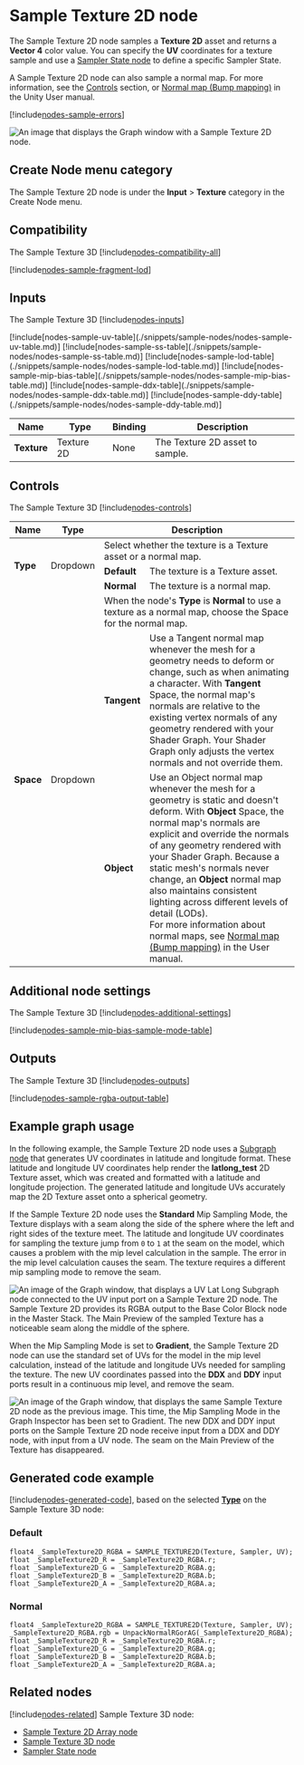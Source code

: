 # Sample Texture 2D node

The Sample Texture 2D node samples a **Texture 2D** asset and returns a **Vector 4** color value. You can specify the **UV** coordinates for a texture sample and use a [Sampler State node](Sampler-State-Node.md) to define a specific Sampler State.

A Sample Texture 2D node can also sample a normal map. For more information, see the [Controls](#controls) section, or [Normal map (Bump mapping)](https://docs.unity3d.com/Manual/StandardShaderMaterialParameterNormalMap.html) in the Unity User manual.

[!include[nodes-sample-errors](./snippets/sample-nodes/nodes-sample-errors.md)]

![An image that displays the Graph window with a Sample Texture 2D node.](images/sg-sample-texture-2d-node.png)

## Create Node menu category

The Sample Texture 2D node is under the **Input** &gt; **Texture** category in the Create Node menu.

## Compatibility

The Sample Texture 3D [!include[nodes-compatibility-all](./snippets/nodes-compatibility-all.md)]

[!include[nodes-sample-fragment-lod](./snippets/sample-nodes/nodes-sample-fragment-lod.md)]

## Inputs

The Sample Texture 3D [!include[nodes-inputs](./snippets/nodes-inputs.md)]

<table>
<thead>
<tr>
<th><strong>Name</strong></th>
<th><strong>Type</strong></th>
<th><strong>Binding</strong></th>
<th><strong>Description</strong></th>
</tr>
</thead>
<tbody>
<tr>
<td><strong>Texture</strong></td>
<td>Texture 2D</td>
<td>None</td>
<td>The Texture 2D asset to sample.</td>
</tr>
[!include[nodes-sample-uv-table](./snippets/sample-nodes/nodes-sample-uv-table.md)]
[!include[nodes-sample-ss-table](./snippets/sample-nodes/nodes-sample-ss-table.md)]
[!include[nodes-sample-lod-table](./snippets/sample-nodes/nodes-sample-lod-table.md)]
[!include[nodes-sample-mip-bias-table](./snippets/sample-nodes/nodes-sample-mip-bias-table.md)]
[!include[nodes-sample-ddx-table](./snippets/sample-nodes/nodes-sample-ddx-table.md)]
[!include[nodes-sample-ddy-table](./snippets/sample-nodes/nodes-sample-ddy-table.md)]
</tbody>
</table>

## Controls

The Sample Texture 3D [!include[nodes-controls](./snippets/nodes-controls.md)]

<table>
<thead>
<tr>
<th><strong>Name</strong></th>
<th><strong>Type</strong></th>
<th colspan="2"><strong>Description</strong></th>
</tr>
</thead>
<tbody>
<tr>
<td rowspan="3"><strong>Type</strong></td>
<td rowspan="3">Dropdown</td>
<td colspan="2">Select whether the texture is a Texture asset or a normal map.</td>
</tr>
<tr>
<td><strong>Default</strong></td>
<td>The texture is a Texture asset.</td>
</tr>
<tr>
<td><strong>Normal</strong></td>
<td>The texture is a normal map.</td>
</tr>
<tr>
<td rowspan="3"><strong>Space</strong></td>
<td rowspan="3">Dropdown</td>
<td colspan="2">When the node's <strong>Type</strong> is <strong>Normal</strong> to use a texture as a normal map, choose the Space for the normal map.</td>
</tr>
<tr>
<td><strong>Tangent</strong></td>
<td>Use a Tangent normal map whenever the mesh for a geometry needs to deform or change, such as when animating a character. With <strong>Tangent</strong> Space, the normal map's normals are relative to the existing vertex normals of any geometry rendered with your Shader Graph. Your Shader Graph only adjusts the vertex normals and not override them.</td>
</tr>
<tr>
<td><strong>Object</strong></td>
<td>Use an Object normal map whenever the mesh for a geometry is static and doesn't deform. With <strong>Object</strong> Space, the normal map's normals are explicit and override the normals of any geometry rendered with your Shader Graph. Because a static mesh's normals never change, an <strong>Object</strong> normal map also maintains consistent lighting across different levels of detail (LODs). <br/> For more information about normal maps, see <a href="https://docs.unity3d.com/Manual/StandardShaderMaterialParameterNormalMap.html">Normal map (Bump mapping)</a> in the User manual.</td>
</tr>
</tbody>
</table>

## Additional node settings

The Sample Texture 3D [!include[nodes-additional-settings](./snippets/nodes-additional-settings.md)]

[!include[nodes-sample-mip-bias-sample-mode-table](./snippets/sample-nodes/nodes-sample-mip-bias-sample-mode-table.md)]

## Outputs

The Sample Texture 3D [!include[nodes-outputs](./snippets/nodes-outputs.md)]

[!include[nodes-sample-rgba-output-table](./snippets/sample-nodes/nodes-sample-rgba-output-table.md)]

## Example graph usage

In the following example, the Sample Texture 2D node uses a [Subgraph node](Sub-graph-Node.md) that generates UV coordinates in latitude and longitude format. These latitude and longitude UV coordinates help render the **latlong_test** 2D Texture asset, which was created and formatted with a latitude and longitude projection. The generated latitude and longitude UVs accurately map the 2D Texture asset onto a spherical geometry.

If the Sample Texture 2D node uses the **Standard** Mip Sampling Mode, the Texture displays with a seam along the side of the sphere where the left and right sides of the texture meet. The latitude and longitude UV coordinates for sampling the texture jump from `0` to `1` at the seam on the model, which causes a problem with the mip level calculation in the sample. The error in the mip level calculation causes the seam. The texture requires a different mip sampling mode to remove the seam.

![An image of the Graph window, that displays a UV Lat Long Subgraph node connected to the UV input port on a Sample Texture 2D node. The Sample Texture 2D provides its RGBA output to the Base Color Block node in the Master Stack. The Main Preview of the sampled Texture has a noticeable seam along the middle of the sphere.](images/sg-sample-texture-2d-node-example.png)

When the Mip Sampling Mode is set to **Gradient**, the Sample Texture 2D node can use the standard set of UVs for the model in the mip level calculation, instead of the latitude and longitude UVs needed for sampling the texture. The new UV coordinates passed into the **DDX** and **DDY** input ports result in a continuous mip level, and remove the seam.

![An image of the Graph window, that displays the same Sample Texture 2D node as the previous image. This time, the Mip Sampling Mode in the Graph Inspector has been set to Gradient. The new DDX and DDY input ports on the Sample Texture 2D node receive input from a DDX and DDY node, with input from a UV node. The seam on the Main Preview of the Texture has disappeared.](images/sg-sample-texture-2d-node-example-2.png)

## Generated code example

[!include[nodes-generated-code](./snippets/nodes-generated-code.md)], based on the selected [**Type**](#controls) on the Sample Texture 3D node:

### Default

```
float4 _SampleTexture2D_RGBA = SAMPLE_TEXTURE2D(Texture, Sampler, UV);
float _SampleTexture2D_R = _SampleTexture2D_RGBA.r;
float _SampleTexture2D_G = _SampleTexture2D_RGBA.g;
float _SampleTexture2D_B = _SampleTexture2D_RGBA.b;
float _SampleTexture2D_A = _SampleTexture2D_RGBA.a;
```

### Normal

```
float4 _SampleTexture2D_RGBA = SAMPLE_TEXTURE2D(Texture, Sampler, UV);
_SampleTexture2D_RGBA.rgb = UnpackNormalRGorAG(_SampleTexture2D_RGBA);
float _SampleTexture2D_R = _SampleTexture2D_RGBA.r;
float _SampleTexture2D_G = _SampleTexture2D_RGBA.g;
float _SampleTexture2D_B = _SampleTexture2D_RGBA.b;
float _SampleTexture2D_A = _SampleTexture2D_RGBA.a;
```

## Related nodes

[!include[nodes-related](./snippets/nodes-related.md)] Sample Texture 3D node:


- [Sample Texture 2D Array node](Sample-Texture-2D-Array-Node.md)
- [Sample Texture 3D node](Sample-Texture-3D-Node.md)
- [Sampler State node](Sampler-State-Node.md)
